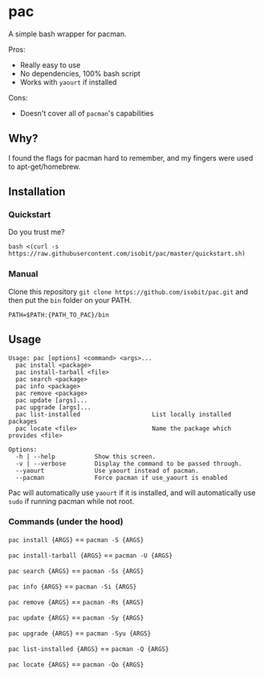 pac
===

A simple bash wrapper for pacman.

Pros:
* Really easy to use
* No dependencies, 100% bash script
* Works with `yaourt` if installed

Cons:
* Doesn't cover all of `pacman`'s capabilities

## Why?

I found the flags for pacman hard to remember, and my fingers were used to
apt-get/homebrew.

## Installation

### Quickstart
Do you trust me?
```
bash <(curl -s https://raw.githubusercontent.com/isobit/pac/master/quickstart.sh)
```

### Manual
Clone this repository `git clone https://github.com/isobit/pac.git`
and then put the `bin` folder on your PATH.

```
PATH=$PATH:{PATH_TO_PAC}/bin
```

## Usage

```
Usage: pac [options] <command> <args>...
  pac install <package>
  pac install-tarball <file>
  pac search <package>
  pac info <package>
  pac remove <package>
  pac update [args]...
  pac upgrade [args]...
  pac list-installed                    List locally installed packages
  pac locate <file>                     Name the package which provides <file>

Options:
  -h | --help           Show this screen.
  -v | --verbose        Display the command to be passed through.
  --yaourt              Use yaourt instead of pacman.
  --pacman              Force pacman if use_yaourt is enabled
```

Pac will automatically use `yaourt` if it is installed, and will automatically use `sudo` if running pacman while not root.

### Commands (under the hood)

`pac install {ARGS}` == `pacman -S {ARGS}`

`pac install-tarball {ARGS}` == `pacman -U {ARGS}`

`pac search {ARGS}`  == `pacman -Ss {ARGS}`

`pac info {ARGS}` == `pacman -Si {ARGS}`

`pac remove {ARGS}`  == `pacman -Rs {ARGS}`

`pac update {ARGS}`  == `pacman -Sy {ARGS}`

`pac upgrade {ARGS}` == `pacman -Syu {ARGS}`

`pac list-installed {ARGS}` == `pacman -Q {ARGS}`

`pac locate {ARGS}` == `pacman -Qo {ARGS}`
